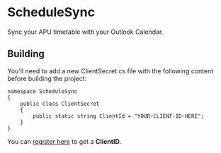 # ScheduleSync
Sync your APU timetable with your Outlook Calendar.

## Building
You'll need to add a new ClientSecret.cs file with the following content before building the project:

```
namespace ScheduleSync
{
    public class ClientSecret
    {
        public static string ClientId = "YOUR-CLIENT-ID-HERE";
    }
}
```

You can [register here](https://docs.microsoft.com/en-us/azure/active-directory/develop/quickstart-register-app) to get a **ClientID**.
